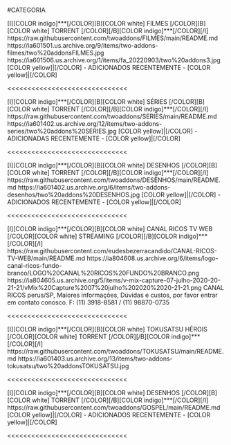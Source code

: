 #CATEGORIA

<channels>
<channel>
<name>[I][COLOR indigo]***[/COLOR][B][COLOR white] FILMES  [/COLOR][B][COLOR white] TORRENT [/COLOR][/B][COLOR indigo]***[/COLOR][/I]</name>
<externallink>https://raw.githubusercontent.com/twoaddons/FILMES/main/README.md</externallink>
<thumbnail>https://ia601501.us.archive.org/9/items/two-addons-filmes/two%20addonsFILMES.jpg</thumbnail>
<fanart>https://ia601506.us.archive.org/1/items/fa_20220903/two%20addons3.jpg</fanart>
<info>
[COLOR yellow]|[/COLOR] - ADICIONADOS RECENTEMENTE - [COLOR yellow]|[/COLOR]</info>
</channel>
</channels>

<<<<<<<<<<<<<<<<<<<<<<<<<<<<<<

<channels>
<channel>
<name>[I][COLOR indigo]***[/COLOR][B][COLOR white] SÉRIES [/COLOR][B][COLOR white] TORRENT [/COLOR][/B][COLOR indigo]***[/COLOR][/I]</name>
<externallink>https://raw.githubusercontent.com/twoaddons/SERIES/main/README.md</externallink>
<thumbnail>https://ia601402.us.archive.org/12/items/two-addons-series/two%20addons%20SERIES.jpg</thumbnail>
<fanart></fanart>
<info> 
[COLOR yellow]|[/COLOR] - ADICIONADAS RECENTEMENTE - [COLOR yellow]|[/COLOR]</info>
</channel>
</channels>

<<<<<<<<<<<<<<<<<<<<<<<<<<<<<<     

<channels>
<channel>
<name>[I][COLOR indigo]***[/COLOR][B][COLOR  white] DESENHOS [/COLOR][B][COLOR white] TORRENT [/COLOR][/B][COLOR indigo]***[/COLOR][/I]</name>
<externallink>https://raw.githubusercontent.com/twoaddons/DESENHOS/main/README.md</externallink>
<thumbnail>https://ia601402.us.archive.org/6/items/two-addons-desenhos/two%20addons%20DESENHOS.jpg</thumbnail>
<fanart></fanart>
<info>
[COLOR yellow]|[/COLOR] - ADICIONADOS RECENTEMENTE - [COLOR yellow]|[/COLOR]</info>
</channel>
</channels>

<<<<<<<<<<<<<<<<<<<<<<<<<<<<<<

<channels>
<channel>
<name>[I][COLOR indigo]***[/COLOR][B][COLOR white] CANAL RICOS TV WEB  [/COLOR][COLOR white] STREAMING [/COLOR][/B][COLOR indigo]***[/COLOR][/I]</name>
<externallink>https://raw.githubusercontent.com/eudesbezerracandido/CANAL-RICOS-TV-WEB/main/README.md</externallink>
<thumbnail>https://ia804608.us.archive.org/6/items/logo-canal-ricos-fundo-branco/LOGO%20CANAL%20RICOS%20FUNDO%20BRANCO.png</thumbnail>
<fanart>https://ia804605.us.archive.org/5/items/v-mix-capture-07-julho-2020-20-21-21/vMix%20Capture%2007%20julho%202020%2020-21-21.png</fanart>
<info>CANAL RICOS perus/SP, Maiores informações, Dúvidas e custos, por favor entrar em contato conosco.
F: (11) 3918-8581 / (11) 98870-0735</info>
</channel>
</channels>

<<<<<<<<<<<<<<<<<<<<<<<<<<<<<< 

<channels>
<channel>
<name>[I][COLOR indigo]***[/COLOR][B][COLOR white] TOKUSATSU HÉROIS [/COLOR][COLOR white] TORRENT [/COLOR][/B][COLOR indigo]***[/COLOR][/I]</name>
<externallink>https://raw.githubusercontent.com/twoaddons/TOKUSATSU/main/README.md</externallink>
<thumbnail>https://ia601403.us.archive.org/13/items/two-addons-tokusatsu/two%20addonsTOKUSATSU.jpg</thumbnail>
<fanart></fanart>
<info></info>
</channel>
</channels>

<<<<<<<<<<<<<<<<<<<<<<<<<<<<<<   


<channels>
<channel>
<name>[I][COLOR indigo]***[/COLOR][B][COLOR  white] DESENHOS [/COLOR][B][COLOR white] TORRENT [/COLOR][/B][COLOR indigo]***[/COLOR][/I]</name>
<externallink>https://raw.githubusercontent.com/twoaddons/GOSPEL/main/README.md</externallink>
<thumbnail></thumbnail>
<fanart></fanart>
<info>
[COLOR yellow]|[/COLOR] - ADICIONADOS RECENTEMENTE - [COLOR yellow]|[/COLOR]</info>
</channel>
</channels>

<<<<<<<<<<<<<<<<<<<<<<<<<<<<<<
  
